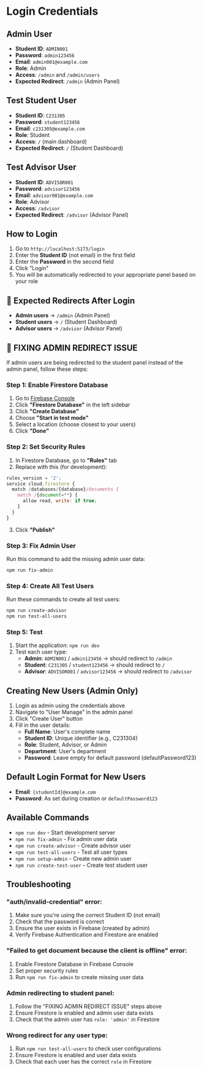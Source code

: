 # Login Credentials

## Admin User
- **Student ID**: `ADMIN001`
- **Password**: `admin123456`
- **Email**: `admin001@example.com`
- **Role**: Admin
- **Access**: `/admin` and `/admin/users`
- **Expected Redirect**: `/admin` (Admin Panel)

## Test Student User
- **Student ID**: `C231305`
- **Password**: `student123456`
- **Email**: `c231305@example.com`
- **Role**: Student
- **Access**: `/` (main dashboard)
- **Expected Redirect**: `/` (Student Dashboard)

## Test Advisor User
- **Student ID**: `ADVISOR001`
- **Password**: `advisor123456`
- **Email**: `advisor001@example.com`
- **Role**: Advisor
- **Access**: `/advisor`
- **Expected Redirect**: `/advisor` (Advisor Panel)

## How to Login

1. Go to `http://localhost:5173/login`
2. Enter the **Student ID** (not email) in the first field
3. Enter the **Password** in the second field
4. Click "Login"
5. You will be automatically redirected to your appropriate panel based on your role

## 🎯 **Expected Redirects After Login**

- **Admin users** → `/admin` (Admin Panel)
- **Student users** → `/` (Student Dashboard)
- **Advisor users** → `/advisor` (Advisor Panel)

## 🔧 **FIXING ADMIN REDIRECT ISSUE**

If admin users are being redirected to the student panel instead of the admin panel, follow these steps:

### **Step 1: Enable Firestore Database**

1. Go to [Firebase Console](https://console.firebase.google.com/project/authentiq-c83a0)
2. Click **"Firestore Database"** in the left sidebar
3. Click **"Create Database"**
4. Choose **"Start in test mode"**
5. Select a location (choose closest to your users)
6. Click **"Done"**

### **Step 2: Set Security Rules**

1. In Firestore Database, go to **"Rules"** tab
2. Replace with this (for development):

```javascript
rules_version = '2';
service cloud.firestore {
  match /databases/{database}/documents {
    match /{document=**} {
      allow read, write: if true;
    }
  }
}
```

3. Click **"Publish"**

### **Step 3: Fix Admin User**

Run this command to add the missing admin user data:

```bash
npm run fix-admin
```

### **Step 4: Create All Test Users**

Run these commands to create all test users:

```bash
npm run create-advisor
npm run test-all-users
```

### **Step 5: Test**

1. Start the application: `npm run dev`
2. Test each user type:
   - **Admin**: `ADMIN001` / `admin123456` → should redirect to `/admin`
   - **Student**: `C231305` / `student123456` → should redirect to `/`
   - **Advisor**: `ADVISOR001` / `advisor123456` → should redirect to `/advisor`

## Creating New Users (Admin Only)

1. Login as admin using the credentials above
2. Navigate to "User Manage" in the admin panel
3. Click "Create User" button
4. Fill in the user details:
   - **Full Name**: User's complete name
   - **Student ID**: Unique identifier (e.g., C231304)
   - **Role**: Student, Advisor, or Admin
   - **Department**: User's department
   - **Password**: Leave empty for default password (defaultPassword123)

## Default Login Format for New Users

- **Email**: `{studentId}@example.com`
- **Password**: As set during creation or `defaultPassword123`

## Available Commands

- `npm run dev` - Start development server
- `npm run fix-admin` - Fix admin user data
- `npm run create-advisor` - Create advisor user
- `npm run test-all-users` - Test all user types
- `npm run setup-admin` - Create new admin user
- `npm run create-test-user` - Create test student user

## Troubleshooting

### **"auth/invalid-credential" error:**

1. Make sure you're using the correct Student ID (not email)
2. Check that the password is correct
3. Ensure the user exists in Firebase (created by admin)
4. Verify Firebase Authentication and Firestore are enabled

### **"Failed to get document because the client is offline" error:**

1. Enable Firestore Database in Firebase Console
2. Set proper security rules
3. Run `npm run fix-admin` to create missing user data

### **Admin redirecting to student panel:**

1. Follow the "FIXING ADMIN REDIRECT ISSUE" steps above
2. Ensure Firestore is enabled and admin user data exists
3. Check that the admin user has `role: 'admin'` in Firestore

### **Wrong redirect for any user type:**

1. Run `npm run test-all-users` to check user configurations
2. Ensure Firestore is enabled and user data exists
3. Check that each user has the correct `role` in Firestore

